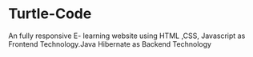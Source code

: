 # Turtle-Code
An fully responsive E- learning website using HTML ,CSS, Javascript as Frontend Technology.Java Hibernate as Backend Technology
